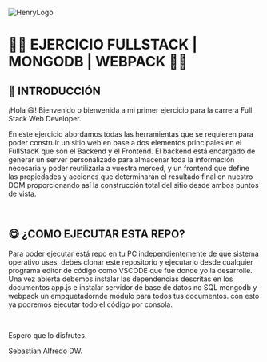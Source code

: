 ![HenryLogo](./Assets//logoBannerHenry.png) 
  
 # **🧑‍💻 EJERCICIO FULLSTACK | MONGODB | WEBPACK 👩‍💻** 
  
 ## **📌 INTRODUCCIÓN** 
  
 ¡Hola 😄! Bienvenido o bienvenida a mi primer ejercicio para la carrera Full Stack Web Developer. 
 
 En este ejercicio abordamos todas las herramientas que se requieren para poder construir un sitio web en base a dos elementos principales en el FullStacK que son el Backend y el Frontend. El backend está encargado de generar un server personalizado para almacenar toda la información necesaria y poder reutilizarla a vuestra merced, y un frontend que define las propiedades y acciones que determinarán el resultado final en nuestro DOM proporcionando así la construcción total del sitio desde ambos puntos de vista. 
  
 </br > 
  
 ## **😋 ¿COMO EJECUTAR ESTA REPO?** 
  
 Para poder ejecutar está repo en tu PC independientemente de que sistema operativo uses, debes clonar este repositorio y ejecutarlo desde cualquier programa editor de código como VSCODE que fue donde yo la desarrolle. Una vez abierta debemos instalar las dependencias descritas en los documentos app.js e instalar servidor de base de datos no SQL mongodb y webpack un empquetadornde módulo para todos tus documentos. con esto ya podremos ejecutar todo el código por consola.
  
 </br> 
  
 
Espero que lo disfrutes.

Sebastian Alfredo DW.


